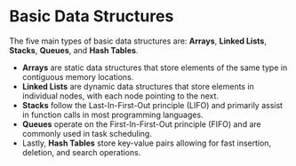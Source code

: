 # Basic Data Structures

The five main types of basic data structures are: **Arrays**, **Linked Lists**, **Stacks**, **Queues**, and **Hash Tables**.

- **Arrays** are static data structures that store elements of the same type in contiguous memory locations. 
- **Linked Lists** are dynamic data structures that store elements in individual nodes, with each node pointing to the next. 
- **Stacks** follow the Last-In-First-Out principle (LIFO) and primarily assist in function calls in most programming languages. 
- **Queues** operate on the First-In-First-Out principle (FIFO) and are commonly used in task scheduling. 
- Lastly, **Hash Tables** store key-value pairs allowing for fast insertion, deletion, and search operations.